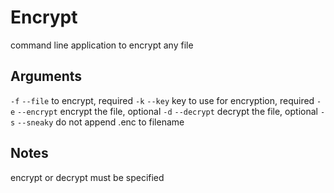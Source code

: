 # Encrypt

command line application to encrypt any file

## Arguments

`-f` `--file` to encrypt, required
`-k` `--key` key to use for encryption, required
`-e` `--encrypt` encrypt the file, optional
`-d` `--decrypt` decrypt the file, optional
`-s` `--sneaky` do not append .enc to filename

## Notes

encrypt or decrypt must be specified
